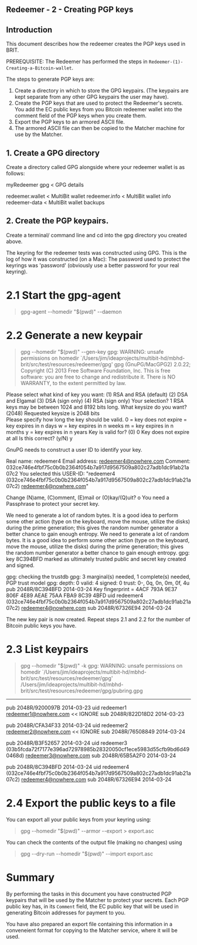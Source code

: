 ## Redeemer - 2 - Creating PGP keys

## Introduction
This document describes how the redeemer creates the PGP keys used in BRIT.

PREREQUISITE: The Redeemer has performed the steps in `Redeemer-(1)-Creating-a-Bitcoin-wallet`.

The steps to generate PGP keys are:

1) Create a directory in which to store the GPG keypairs.
   (The keypairs are kept separate from any other GPG keypairs the user may have).
2) Create the PGP keys that are used to protect the Redeemer's secrets. You add the
   EC public keys from you Bitcoin redeemer wallet into the comment field of the PGP keys
   when you create them.
3) Export the PGP keys to an armored ASCII file.
4) The armored ASCII file can then be copied to the Matcher machine for use by the Matcher.


## 1. Create a GPG directory
Create a directory called GPG alongside where your redeemer wallet is as follows:

myRedeemer
   gpg                  < GPG details

   redeemer.wallet      < MultiBit wallet
   redeemer.info        < MultiBit wallet info
   redeemer-data        < MultiBit wallet backups


## 2. Create the PGP keypairs.

Create a terminal/ command line and cd into the gpg directory you created above.

The keyring for the redeemer tests was constructed using GPG.
This is the log of how it was constructed (on a Mac):
The password used to protect the keyrings was 'password' (obviously use a better password for your real
keyring).

# 2.1 Start the gpg-agent
> gpg-agent --homedir "$(pwd)" --daemon

# 2.2 Generate a new keypair
> gpg --homedir "$(pwd)" --gen-key
gpg: WARNING: unsafe permissions on homedir `/Users/jim/ideaprojects/multibit-hd/mbhd-brit/src/test/resources/redeemer/gpg'
gpg (GnuPG/MacGPG2) 2.0.22; Copyright (C) 2013 Free Software Foundation, Inc.
This is free software: you are free to change and redistribute it.
There is NO WARRANTY, to the extent permitted by law.

Please select what kind of key you want:
   (1) RSA and RSA (default)
   (2) DSA and Elgamal
   (3) DSA (sign only)
   (4) RSA (sign only)
Your selection? 1
RSA keys may be between 1024 and 8192 bits long.
What keysize do you want? (2048) 
Requested keysize is 2048 bits   
Please specify how long the key should be valid.
         0 = key does not expire
      <n>  = key expires in n days
      <n>w = key expires in n weeks
      <n>m = key expires in n months
      <n>y = key expires in n years
Key is valid for? (0) 0
Key does not expire at all
Is this correct? (y/N) y
                        
GnuPG needs to construct a user ID to identify your key.

Real name: redeemer4
Email address: redeemer4@nowhere.com
Comment: 032ce746e4fbf75c0b0b2364f054b7a917d9567509a802c27adb1dc91ab21a07c2
You selected this USER-ID:
    "redeemer4  (032ce746e4fbf75c0b0b2364f054b7a917d9567509a802c27adb1dc91ab21a07c2) <redeemer4@nowhere.com>"

Change (N)ame, (C)omment, (E)mail or (O)kay/(Q)uit? o
You need a Passphrase to protect your secret key.    

We need to generate a lot of random bytes. It is a good idea to perform
some other action (type on the keyboard, move the mouse, utilize the
disks) during the prime generation; this gives the random number
generator a better chance to gain enough entropy.
We need to generate a lot of random bytes. It is a good idea to perform
some other action (type on the keyboard, move the mouse, utilize the
disks) during the prime generation; this gives the random number
generator a better chance to gain enough entropy.
gpg: key 8C394BFD marked as ultimately trusted
public and secret key created and signed.

gpg: checking the trustdb
gpg: 3 marginal(s) needed, 1 complete(s) needed, PGP trust model
gpg: depth: 0  valid:   4  signed:   0  trust: 0-, 0q, 0n, 0m, 0f, 4u
pub   2048R/8C394BFD 2014-03-24
      Key fingerprint = 4ACF 793A 9E37 806F 4E89  AEAE 75AA FBA9 8C39 4BFD
uid                  redeemer4 (032ce746e4fbf75c0b0b2364f054b7a917d9567509a802c27adb1dc91ab21a07c2) <redeemer4@nowhere.com>
sub   2048R/67326E94 2014-03-24


The new key pair is now created.
Repeat steps 2.1 and 2.2 for the number of Bitcoin public keys you have.


# 2.3 List keypairs
> gpg --homedir "$(pwd)" -k
gpg: WARNING: unsafe permissions on homedir `/Users/jim/ideaprojects/multibit-hd/mbhd-brit/src/test/resources/redeemer/gpg'
/Users/jim/ideaprojects/multibit-hd/mbhd-brit/src/test/resources/redeemer/gpg/pubring.gpg
-----------------------------------------------------------------------------------------
pub   2048R/9200097B 2014-03-23
uid                  redeemer1 <redeemer1@nowhere.com>    << IGNORE
sub   2048R/822D18D2 2014-03-23

pub   2048R/CFA34F33 2014-03-24
uid                  redeemer2 <redeemer2@nowhere.com>    << IGNORE
sub   2048R/76508849 2014-03-24

pub   2048R/B3F52657 2014-03-24
uid                  redeemer3 (03b5fcda72f7177e396ad72978985b28320050cf1ece5983d55cfb9bd6d490468d) <redeemer3@nowhere.com>
sub   2048R/65B5A2F0 2014-03-24

pub   2048R/8C394BFD 2014-03-24
uid                  redeemer4 (032ce746e4fbf75c0b0b2364f054b7a917d9567509a802c27adb1dc91ab21a07c2) <redeemer4@nowhere.com>
sub   2048R/67326E94 2014-03-24

# 2.4 Export the public keys to a file
You can export all your public keys from your keyring using:
>gpg --homedir "$(pwd)" --armor --export > export.asc

You can check the contents of the output file (making no changes) using
>gpg --dry-run --homedir "$(pwd)" --import export.asc


# Summary
By performing the tasks in this document you have constructed PGP keypairs that will be used by the
Matcher to protect your secrets. Each PGP public key has, in its `Comment` field, the EC public key that
will be used in generating Bitcoin addresses for payment to you.

You have also prepared an export file containing this information in a conveneient format for copying
to the Matcher service, where it will be used.